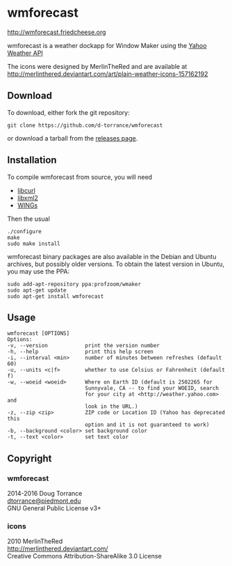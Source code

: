 wmforecast
==========

<http://wmforecast.friedcheese.org>

wmforecast is a weather dockapp for Window Maker using the
[Yahoo Weather API](https://developer.yahoo.com/weather/)

The icons were designed by MerlinTheRed and are available at
<http://merlinthered.deviantart.com/art/plain-weather-icons-157162192>

Download
--------

To download, either fork the git repository:

    git clone https://github.com/d-torrance/wmforecast

or download a tarball from the
[releases page](https://github.com/d-torrance/wmforecast/releases).


Installation
------------

To compile wmforecast from source, you will need

* [libcurl](https://curl.haxx.se/libcurl/)
* [libxml2](http://www.xmlsoft.org/)
* [WINGs](http://windowmaker.org/)

Then the usual

    ./configure
    make
    sudo make install

wmforecast binary packages are also available in the Debian and Ubuntu archives,
but possibly older versions.  To obtain the latest version in Ubuntu, you may
use the PPA:

    sudo add-apt-repository ppa:profzoom/wmaker
    sudo apt-get update
	sudo apt-get install wmforecast

Usage
-----

    wmforecast [OPTIONS]
    Options:
    -v, --version            print the version number
    -h, --help               print this help screen
    -i, --interval <min>     number of minutes between refreshes (default 60)
    -u, --units <c|f>        whether to use Celsius or Fahrenheit (default f)
    -w, --woeid <woeid>      Where on Earth ID (default is 2502265 for
                             Sunnyvale, CA -- to find your WOEID, search
                             for your city at <http://weather.yahoo.com> and
                             look in the URL.)
    -z, --zip <zip>          ZIP code or Location ID (Yahoo has deprecated this
                             option and it is not guaranteed to work)
    -b, --background <color> set background color
    -t, --text <color>       set text color

Copyright
---------

### wmforecast
2014-2016 Doug Torrance  
<dtorrance@piedmont.edu>  
GNU General Public License v3+

### icons
2010 MerlinTheRed  
<http://merlinthered.deviantart.com/>  
Creative Commons Attribution-ShareAlike 3.0 License
